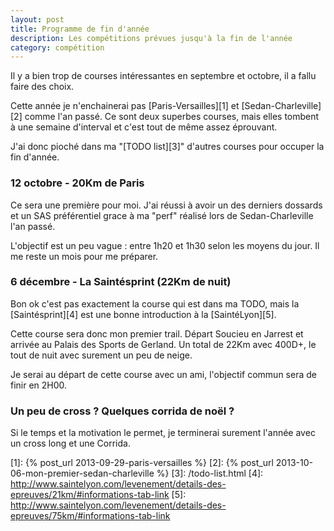 ```yaml
---
layout: post
title: Programme de fin d'année
description: Les compétitions prévues jusqu'à la fin de l'année
category: compétition
---
```


Il y a bien trop de courses intéressantes en septembre et octobre, il a fallu
faire des choix.

Cette année je n'enchainerai pas [Paris-Versailles][1] et [Sedan-Charleville][2]
comme l'an passé. Ce sont deux superbes courses, mais elles tombent à
une semaine d'interval et c'est tout de même assez éprouvant.

J'ai donc pioché dans ma "[TODO list][3]" d'autres courses pour occuper la
fin d'année.

### 12 octobre - 20Km de Paris

Ce sera une première pour moi. J'ai réussi à avoir un des derniers dossards
et un SAS préférentiel grace à ma "perf" réalisé lors de Sedan-Charleville
l'an passé.

L'objectif est un peu vague : entre 1h20 et 1h30 selon les moyens du jour.
Il me reste un mois pour me préparer.

### 6 décembre - La Saintésprint (22Km de nuit)

Bon ok c'est pas exactement la course qui est dans ma TODO, mais
la [Saintésprint][4] est une bonne introduction à la [SaintéLyon][5].

Cette course sera donc mon premier trail. Départ Soucieu en Jarrest et
arrivée au Palais des Sports de Gerland. Un total de 22Km avec 400D+, le tout
de nuit avec surement un peu de neige.

Je serai au départ de cette course avec un ami, l'objectif commun sera
de finir en 2H00.

### Un peu de cross ? Quelques corrida de noël ?

Si le temps et la motivation le permet, je terminerai surement l'année avec
un cross long et une Corrida.

[1]: {% post_url 2013-09-29-paris-versailles %}
[2]: {% post_url 2013-10-06-mon-premier-sedan-charleville %}
[3]: /todo-list.html
[4]: http://www.saintelyon.com/levenement/details-des-epreuves/21km/#informations-tab-link
[5]: http://www.saintelyon.com/levenement/details-des-epreuves/75km/#informations-tab-link
